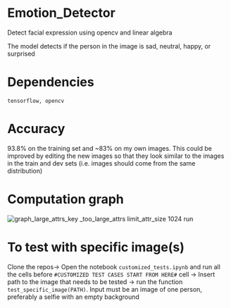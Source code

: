 # Emotion_Detector
Detect facial expression using opencv and linear algebra

The model detects if the person in the image is sad, neutral, happy, or surprised

# Dependencies

`tensorflow, opencv`

# Accuracy

93.8% on the training set and ~83% on my own images. This could be improved by editing the new images so that they look similar to the images in the train and dev sets (i.e. images should come from the same distribution)

# Computation graph

![graph_large_attrs_key _too_large_attrs limit_attr_size 1024 run](https://user-images.githubusercontent.com/29159878/45260314-451ed800-b3b2-11e8-8ed1-18e083e2f6c6.png)


# To test with specific image(s)

Clone the repos-> Open the notebook `customized_tests.ipynb` and run all the cells before `#CUSTOMIZED TEST CASES START FROM HERE#` cell -> Insert path to the image that needs to be tested -> run the function `test_specific_image(PATH)`. Input must be an image of one person, preferably a selfie with an empty background

